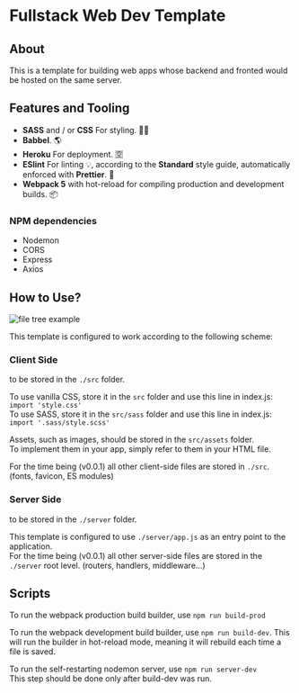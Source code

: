 # Fullstack Web Dev Template

## About

This is a template for building web apps whose backend and fronted would be hosted on the same server.

## Features and Tooling

- **SASS** and / or **CSS** For styling. 💅🏾
- **Babbel**. 🌎
- **Heroku** For deployment. 🈳
- **ESlint** For linting 💡, according to the **Standard** style guide, automatically enforced with **Prettier**. 🦋
- **Webpack 5** with hot-reload for compiling production and development builds. 📦

### NPM dependencies

- Nodemon
- CORS
- Express
- Axios

## How to Use?

![file tree example]('./readme-files/image.jpg')

This template is configured to work according to the following scheme:

### Client Side

to be stored in the `./src` folder.

To use vanilla CSS, store it in the `src` folder and use this line in index.js:  
`import 'style.css'`  
To use SASS, store it in the `src/sass` folder and use this line in index.js:  
`import '.sass/style.scss'`

Assets, such as images, should be stored in the `src/assets` folder.  
To implement them in your app, simply refer to them in your HTML file.

For the time being (v0.0.1) all other client-side files are stored in `./src`. (fonts, favicon, ES modules)

### Server Side

to be stored in the `./server` folder.

This template is configured to use `./server/app.js` as an entry point to the application.  
For the time being (v0.0.1) all other server-side files are stored in the `./server` root level. (routers, handlers, middleware...)

## Scripts

To run the webpack production build builder, use `npm run build-prod`

To run the webpack development build builder, use `npm run build-dev`. This will run the builder in hot-reload mode, meaning it will rebuild each time a file is saved.

To run the self-restarting nodemon server, use `npm run server-dev`  
This step should be done only after build-dev was run.
